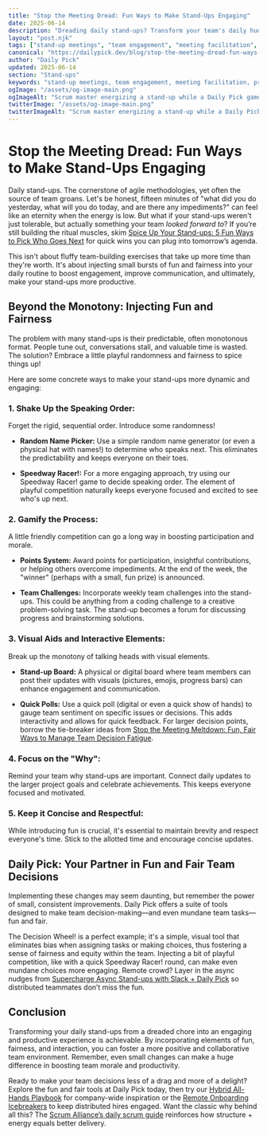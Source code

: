 ```yaml
---
title: "Stop the Meeting Dread: Fun Ways to Make Stand-Ups Engaging"
date: 2025-06-14
description: "Dreading daily stand-ups? Transform your team's daily huddle from a monotonous chore into an energizing, productive, and even fun experience with these simple yet effective strategies. Learn how to boost engagement and collaboration with Daily Pick's tools!"
layout: "post.njk"
tags: ["stand-up meetings", "team engagement", "meeting facilitation", "productivity hacks", "agile methodology", "team building", "remote work"]
canonical: "https://dailypick.dev/blog/stop-the-meeting-dread-fun-ways-to-make-stand-ups-engaging/"
author: "Daily Pick"
updated: 2025-06-14
section: "Stand-ups"
keywords: "stand-up meetings, team engagement, meeting facilitation, productivity hacks, agile methodology, team building, remote work"
ogImage: "/assets/og-image-main.png"
ogImageAlt: "Scrum master energizing a stand-up while a Daily Pick game decides the next speaker"
twitterImage: "/assets/og-image-main.png"
twitterImageAlt: "Scrum master energizing a stand-up while a Daily Pick game decides the next speaker"
---
```


# Stop the Meeting Dread: Fun Ways to Make Stand-Ups Engaging

Daily stand-ups.  The cornerstone of agile methodologies, yet often the source of team groans.  Let's be honest, fifteen minutes of "what did you do yesterday, what will you do today, and are there any impediments?" can feel like an eternity when the energy is low.  But what if your stand-ups weren't just tolerable, but actually something your team *looked forward to*? If you’re still building the ritual muscles, skim [Spice Up Your Stand-ups: 5 Fun Ways to Pick Who Goes Next](/blog/spice-up-your-standups-5-fun-ways/) for quick wins you can plug into tomorrow’s agenda.

This isn't about fluffy team-building exercises that take up more time than they're worth. It's about injecting small bursts of fun and fairness into your daily routine to boost engagement, improve communication, and ultimately, make your stand-ups more productive.

## Beyond the Monotony: Injecting Fun and Fairness

The problem with many stand-ups is their predictable, often monotonous format.  People tune out, conversations stall, and valuable time is wasted.  The solution?  Embrace a little playful randomness and fairness to spice things up!

Here are some concrete ways to make your stand-ups more dynamic and engaging:

### 1. Shake Up the Speaking Order:

Forget the rigid, sequential order.  Introduce some randomness!

*   **Random Name Picker:**  Use a simple random name generator (or even a physical hat with names!) to determine who speaks next. This eliminates the predictability and keeps everyone on their toes.

*   **Speedway Racer!:** For a more engaging approach, try using our Speedway Racer! game to decide speaking order. The element of playful competition naturally keeps everyone focused and excited to see who's up next.

### 2. Gamify the Process:

A little friendly competition can go a long way in boosting participation and morale.

*   **Points System:** Award points for participation, insightful contributions, or helping others overcome impediments.  At the end of the week, the "winner" (perhaps with a small, fun prize) is announced.

*   **Team Challenges:** Incorporate weekly team challenges into the stand-ups. This could be anything from a coding challenge to a creative problem-solving task. The stand-up becomes a forum for discussing progress and brainstorming solutions.

### 3. Visual Aids and Interactive Elements:

Break up the monotony of talking heads with visual elements.

*   **Stand-up Board:** A physical or digital board where team members can post their updates with visuals (pictures, emojis, progress bars) can enhance engagement and communication.

*   **Quick Polls:**  Use a quick poll (digital or even a quick show of hands) to gauge team sentiment on specific issues or decisions.  This adds interactivity and allows for quick feedback. For larger decision points, borrow the tie-breaker ideas from [Stop the Meeting Meltdown: Fun, Fair Ways to Manage Team Decision Fatigue](/blog/stop-the-meeting-meltdown-fun-fair-ways-to-manage-team-decision-fatigue/).

### 4.  Focus on the "Why":

Remind your team why stand-ups are important.  Connect daily updates to the larger project goals and celebrate achievements. This keeps everyone focused and motivated.

### 5. Keep it Concise and Respectful:

While introducing fun is crucial, it's essential to maintain brevity and respect everyone's time. Stick to the allotted time and encourage concise updates.


## Daily Pick: Your Partner in Fun and Fair Team Decisions

Implementing these changes may seem daunting, but remember the power of small, consistent improvements.  Daily Pick offers a suite of tools designed to make team decision-making—and even mundane team tasks—fun and fair.

The Decision Wheel! is a perfect example; it's a simple, visual tool that eliminates bias when assigning tasks or making choices, thus fostering a sense of fairness and equity within the team. Injecting a bit of playful competition, like with a quick Speedway Racer! round, can make even mundane choices more engaging. Remote crowd? Layer in the async nudges from [Supercharge Async Stand-ups with Slack + Daily Pick](/blog/supercharge-async-standups-with-slack-and-daily-pick/) so distributed teammates don’t miss the fun.


## Conclusion

Transforming your daily stand-ups from a dreaded chore into an engaging and productive experience is achievable. By incorporating elements of fun, fairness, and interaction, you can foster a more positive and collaborative team environment.  Remember, even small changes can make a huge difference in boosting team morale and productivity.

Ready to make your team decisions less of a drag and more of a delight? Explore the fun and fair tools at Daily Pick today, then try our [Hybrid All-Hands Playbook](/blog/hybrid-all-hands-playbook-fair-fun-agendas-that-keep-teams-engaged/) for company-wide inspiration or the [Remote Onboarding Icebreakers](/blog/remote-onboarding-icebreakers-your-new-hires-will-love/) to keep distributed hires engaged. Want the classic why behind all this? The [Scrum Alliance’s daily scrum guide](https://resources.scrumalliance.org/Article/daily-scrum-guide) reinforces how structure + energy equals better delivery.
